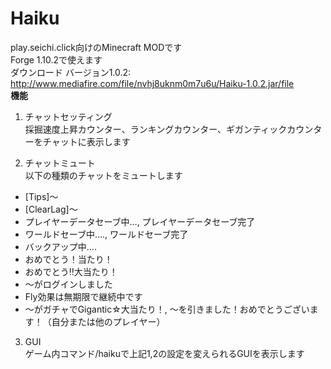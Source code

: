 # Haiku  
play.seichi.click向けのMinecraft MODです  
Forge 1.10.2で使えます  
ダウンロード バージョン1.0.2: <http://www.mediafire.com/file/nvhj8uknm0m7u6u/Haiku-1.0.2.jar/file>  
**機能**  
1. チャットセッティング  
採掘速度上昇カウンター、ランキングカウンター、ギガンティックカウンターをチャットに表示します  

2. チャットミュート  
以下の種類のチャットをミュートします
* [Tips]〜  
* [ClearLag]〜  
* プレイヤーデータセーブ中…, プレイヤーデータセーブ完了  
* ワールドセーブ中...., ワールドセーブ完了  
* バックアップ中....
* おめでとう！当たり！  
* おめでとう‼︎大当たり！  
* 〜がログインしました  
* Fly効果は無期限で継続中です  
* 〜がガチャでGigantic☆大当たり！, 〜を引きました！おめでとうございます！（自分または他のプレイヤー）  

3. GUI  
ゲーム内コマンド/haikuで上記1,2の設定を変えられるGUIを表示します
